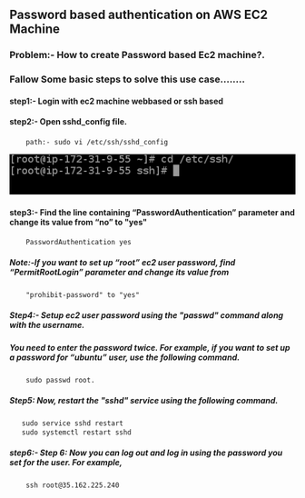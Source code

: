 ## Password based authentication  on AWS EC2 Machine
### Problem:- How to create Password based Ec2 machine?.
### Fallow Some basic steps to solve this use case........
#### step1:- Login with ec2 machine webbased or ssh based
#### step2:- Open sshd_config file.
        path:- sudo vi /etc/ssh/sshd_config
![ssh location](Images/Day02/1.png)
#### step3:- Find the line containing “PasswordAuthentication” parameter and change its value from “no” to "yes"
        PasswordAuthentication yes
##### Note:-If you want to set up “root” ec2 user password, find  “PermitRootLogin” parameter and change its value from 
        "prohibit-password" to "yes"
##### Step4:- Setup ec2 user password using the "passwd" command along with the username.
##### You need to enter the password twice. For example, if you want to set up a password for “ubuntu” user, use the following command.
        sudo passwd root.
##### Step5: Now, restart the "sshd" service using the following command.
       sudo service sshd restart
       sudo systemctl restart sshd
##### step6:- Step 6: Now you can log out and log in using the password you set for the user. For example,
        ssh root@35.162.225.240
